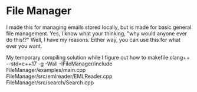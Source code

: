# File Manager

I made this for managing emails stored locally, but is made for basic general file management.
Yes, I know what your thinking, "why would anyone ever do this!?"
Well, I have my reasons. 
Either way, you can use this for what ever you want.

My temporary compiling solution while I figure out how to makefile
clang++ --std=c++17 -g -Wall -IFileManager/include FileManager/examples/main.cpp FileManager/src/emlreader/EMLReader.cpp FileManager/src/search/Search.cpp